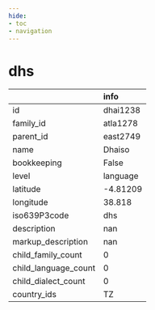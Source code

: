 ```yaml
---
hide:
- toc
- navigation
---
```

# dhs
|                      | info     |
|:---------------------|:---------|
| id                   | dhai1238 |
| family_id            | atla1278 |
| parent_id            | east2749 |
| name                 | Dhaiso   |
| bookkeeping          | False    |
| level                | language |
| latitude             | -4.81209 |
| longitude            | 38.818   |
| iso639P3code         | dhs      |
| description          | nan      |
| markup_description   | nan      |
| child_family_count   | 0        |
| child_language_count | 0        |
| child_dialect_count  | 0        |
| country_ids          | TZ       |